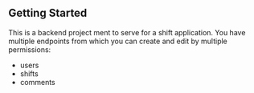 ## Getting Started

This is a backend project ment to serve for a shift application. You have multiple endpoints from which you can create and edit by multiple permissions:
* users
* shifts
* comments
